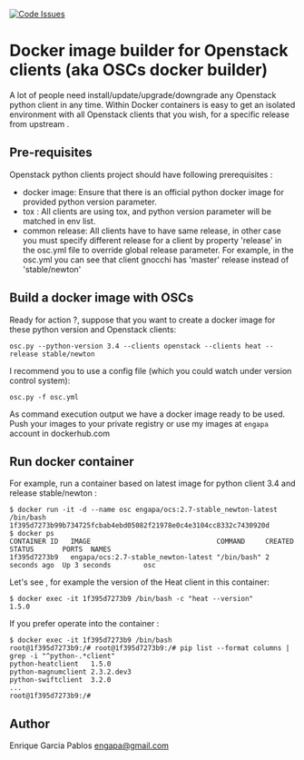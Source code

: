 [![Code Issues](https://www.quantifiedcode.com/api/v1/project/1a96eb463beb4512a203762481b0c1ab/badge.svg)](https://www.quantifiedcode.com/app/project/1a96eb463beb4512a203762481b0c1ab)
# Docker image builder for Openstack clients (aka OSCs docker builder)

A lot of people need install/update/upgrade/downgrade any Openstack python client in any time.
Within Docker containers is easy to get an isolated environment with all Openstack clients that you wish, for a specific release from upstream .

## Pre-requisites

Openstack python clients project should have following prerequisites :

- docker image: Ensure that there is an official python docker image for provided python version parameter.
- tox : All clients are using tox, and python version parameter will be matched in env list.
- common release: All clients have to have same release, in other case you must specify different release for a client by property 'release' in the osc.yml file to override global release parameter. For example, in the osc.yml you can see that client gnocchi has 'master' release instead of 'stable/newton'

## Build a docker image with OSCs

Ready for action ?, suppose that you want to create a docker image for these python version and Openstack clients:

```
osc.py --python-version 3.4 --clients openstack --clients heat --release stable/newton
```

I recommend you to use a config file (which you could watch under version control system):

```
osc.py -f osc.yml
```

As command execution output we have a docker image ready to be used.
Push your images to your private registry or use my images at <code>engapa</code> account in dockerhub.com

## Run docker container

For example, run a container based on latest image for python client 3.4 and release stable/newton :
```
$ docker run -it -d --name osc engapa/ocs:2.7-stable_newton-latest /bin/bash
1f395d7273b99b734725fcbab4ebd05082f21978e0c4e3104cc8332c7430920d
$ docker ps
CONTAINER ID   IMAGE                               COMMAND     CREATED        STATUS       PORTS  NAMES
1f395d7273b9   engapa/ocs:2.7-stable_newton-latest "/bin/bash" 2 seconds ago  Up 3 seconds        osc
```

Let's see , for example the version of the Heat client in this container:

```
$ docker exec -it 1f395d7273b9 /bin/bash -c "heat --version"
1.5.0
```

If you prefer operate into the container :

```
$ docker exec -it 1f395d7273b9 /bin/bash
root@1f395d7273b9:/# root@1f395d7273b9:/# pip list --format columns | grep -i "^python-.*client"
python-heatclient   1.5.0
python-magnumclient 2.3.2.dev3
python-swiftclient  3.2.0
...
root@1f395d7273b9:/#
```


## Author

Enrique Garcia Pablos <engapa@gmail.com>